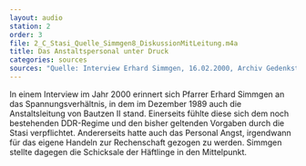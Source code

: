 ```yaml
---
layout: audio
station: 2
order: 3
file: 2_C_Stasi_Quelle_Simmgen8_DiskussionMitLeitung.m4a
title: Das Anstaltspersonal unter Druck
categories: sources
sources: "Quelle: Interview Erhard Simmgen, 16.02.2000, Archiv Gedenkst&auml;tte Bautzen"
---
```

In einem Interview im Jahr 2000 erinnert sich Pfarrer Erhard Simmgen an das Spannungsverh&auml;ltnis, in dem im Dezember 1989 auch die Anstaltsleitung von Bautzen II stand. Einerseits f&uuml;hlte diese sich dem noch bestehenden DDR-Regime und den bisher geltenden Vorgaben durch die Stasi verpflichtet. Andererseits hatte auch das Personal Angst, irgendwann f&uuml;r das eigene Handeln zur Rechenschaft gezogen zu werden. Simmgen stellte dagegen die Schicksale der H&auml;ftlinge in den Mittelpunkt.